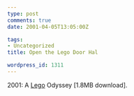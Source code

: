```yaml
---
type: post
comments: true
date: 2001-04-05T13:05:00Z

tags:
- Uncategorized
title: Open the Lego Door Hal

wordpress_id: 1311
---
```


2001: A [Lego](http://www.heavy.com/contagious/mov/legodudes.mov) Odyssey [1.8MB download].
